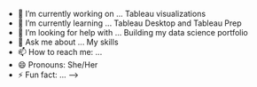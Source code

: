 


- 🔭 I’m currently working on ... Tableau visualizations
- 🌱 I’m currently learning ... Tableau Desktop and Tableau Prep
- 🤔 I’m looking for help with ... Building my data science portfolio
- 💬 Ask me about ... My skills
- 📫 How to reach me: ...
- 😄 Pronouns: She/Her
- ⚡ Fun fact: ...
-->
